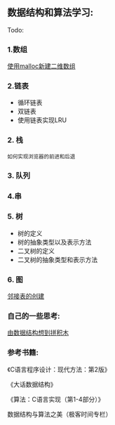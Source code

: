 ## 数据结构和算法学习:
Todo:

### 1.数组
[使用malloc新建二维数组](./Array/%E5%88%9D%E5%A7%8B%E5%8C%96%E4%BA%8C%E7%BB%B4%E6%95%B0%E7%BB%84.md)

### 2.链表
- 循环链表
- 双链表
- 使用链表实现LRU


### 2. 栈

	如何实现浏览器的前进和后退
	
### 3. 队列
	
### 4.串
	
### 5. 树
- 树的定义
- 树的抽象类型以及表示方法
- 二叉树的定义
- 二叉树的抽象类型和表示方法
	
### 6. 图
[邻接表的创建](./Graph/邻接表.md)

### 自己的一些思考:
   [由数据结构想到拼积木](./Think/由数据结构想到拼积木.md)

### 参考书籍:
《C语言程序设计：现代方法：第2版》

《大话数据结构》

《算法：C语言实现（第1-4部分）》

数据结构与算法之美（极客时间专栏）

